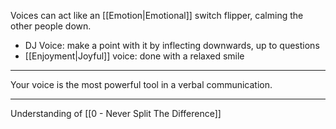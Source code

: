 Voices can act like an [[Emotion|Emotional]] switch flipper, calming the other people down.

- DJ Voice: make a point with it by inflecting downwards, up to questions
- [[Enjoyment|Joyful]] voice: done with a relaxed smile

---

Your voice is the most powerful tool in a verbal communication.

---

Understanding of [[0 - Never Split The Difference]]